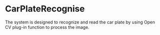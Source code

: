# CarPlateRecognise
The system is designed to recognize and read the car plate by using Open CV plug-in function to process the image. 
